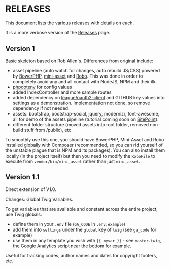 # RELEASES

This document lists the various releases with details on each.

It is a more verbose version of the [Releases](https://github.com/Swader/slim3skel/releases) page.

## Version 1

Basic skeleton based on Rob Allen's. Differences from original include:

- asset pipeline (auto watch for changes, auto rebuild JS/CSS) powered by [BowerPHP](http://www.sitepoint.com/bower-vs-bowerphp/), [mini-asset](https://github.com/markstory/mini-asset/) and [Robo](http://robo.li). This was done in order to completely avoid any and all contact with NodeJS, NPM and their ilk.
- [phpdotenv](https://github.com/vlucas/phpdotenv) for config values
- added IndexController and more sample routes
- added dependency on [league/oauth2-client](https://github.com/thephpleague/oauth2-client) and GITHUB key values into settings as a demonstration. Implementation not done, so remove dependency if not needed.
- assets: bootstrap, bootstrap-social, jquery, modernizr, font-awesome, all for demo of the assets pipeline (tutorial coming soon on [SitePoint](http://sitepoint.com)).
- different folder structure (moved assets into root folder, removed non-build stuff from /public), etc.

To smoothly use this one, you should have BowerPHP, Mini-Asset and Robo installed globally with Composer (recommended, so you can rid yourself of the unstable plague that is NPM and its packages). You can also install them locally (in the project itself) but then you need to modify the `RoboFile` to execute from `vendor/bin/mini_asset` rather than just `mini_asset`.

## Version 1.1

Direct extension of V1.0.

Changes: Global Twig Variables.

To get variables that are available and constant across the entire project, use Twig globals:

- define them in your `.env` file (`GA_CODE` in `.env.example`)
- add them into `settings` under the `global` key of `twig` (see `ga_code` for example)
- use them in any template you wish with `{{ myvar }}` - see `master.twig`, the Google Analytics script near the bottom for example.

Useful for tracking codes, author names and dates for copyright footers, etc.